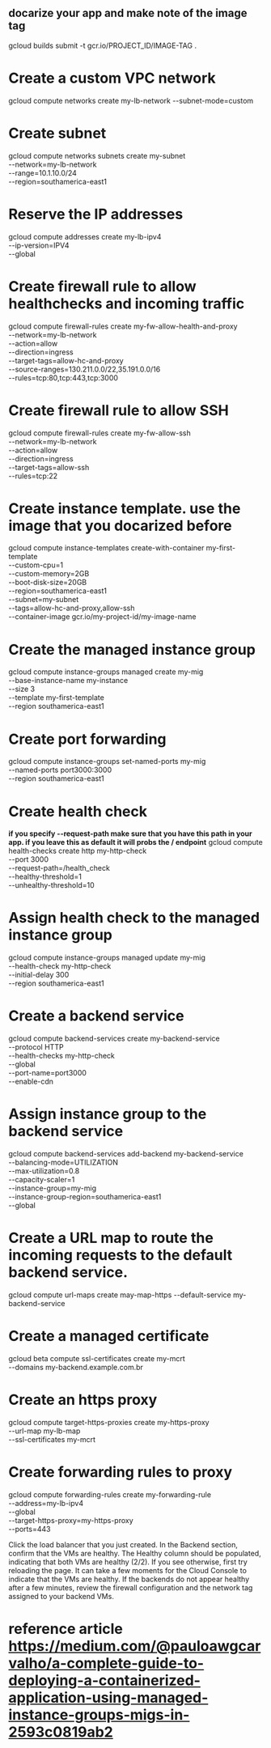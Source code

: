## docarize your app and make note of the image tag
gcloud builds submit -t gcr.io/PROJECT_ID/IMAGE-TAG .

# Create a custom VPC network
gcloud compute networks create my-lb-network --subnet-mode=custom

# Create subnet
gcloud compute networks subnets create my-subnet \
  --network=my-lb-network \
  --range=10.1.10.0/24 \
  --region=southamerica-east1

# Reserve the IP addresses
  gcloud compute addresses create my-lb-ipv4 \
  --ip-version=IPV4 \
  --global

# Create firewall rule to allow healthchecks and incoming traffic
gcloud compute firewall-rules create my-fw-allow-health-and-proxy \
  --network=my-lb-network \
  --action=allow \
  --direction=ingress \
  --target-tags=allow-hc-and-proxy \
  --source-ranges=130.211.0.0/22,35.191.0.0/16 \
  --rules=tcp:80,tcp:443,tcp:3000


# Create firewall rule to allow SSH 
gcloud compute firewall-rules create my-fw-allow-ssh \
  --network=my-lb-network \
  --action=allow \
  --direction=ingress \
  --target-tags=allow-ssh \
  --rules=tcp:22

  # Create instance template. use the image that you docarized before
gcloud compute instance-templates create-with-container my-first-template \
  --custom-cpu=1 \
  --custom-memory=2GB \
  --boot-disk-size=20GB \
  --region=southamerica-east1 \
  --subnet=my-subnet \
  --tags=allow-hc-and-proxy,allow-ssh \
  --container-image gcr.io/my-project-id/my-image-name


# Create the managed instance group
gcloud compute instance-groups managed create my-mig \
  --base-instance-name my-instance \
  --size 3 \
  --template my-first-template \
  --region southamerica-east1

# Create port forwarding
gcloud compute instance-groups set-named-ports my-mig \
  --named-ports port3000:3000 \
  --region southamerica-east1


# Create health check
**if you specify --request-path make sure that you have this path in your app. if you leave this as default it will probs the / endpoint**
gcloud compute health-checks create http my-http-check \
  --port 3000 \
  --request-path=/health_check \
  --healthy-threshold=1 \
  --unhealthy-threshold=10


# Assign health check to the managed instance group
gcloud compute instance-groups managed update my-mig \
  --health-check my-http-check \
  --initial-delay 300 \
  --region southamerica-east1

# Create a backend service
gcloud compute backend-services create my-backend-service \
  --protocol HTTP \
  --health-checks my-http-check \
  --global \
  --port-name=port3000 \
  --enable-cdn


# Assign instance group to the backend service
gcloud compute backend-services add-backend my-backend-service \
  --balancing-mode=UTILIZATION \
  --max-utilization=0.8 \
  --capacity-scaler=1 \
  --instance-group=my-mig \
  --instance-group-region=southamerica-east1 \
  --global

# Create a URL map to route the incoming requests to the default backend service.
gcloud compute url-maps create may-map-https --default-service my-backend-service


# Create a managed certificate 
gcloud beta compute ssl-certificates create my-mcrt \
  --domains my-backend.example.com.br

# Create an https proxy
gcloud compute target-https-proxies create my-https-proxy \
  --url-map my-lb-map \
  --ssl-certificates my-mcrt

# Create forwarding rules to proxy
gcloud compute forwarding-rules create my-forwarding-rule \
  --address=my-lb-ipv4 \
  --global \
  --target-https-proxy=my-https-proxy \
  --ports=443

Click the load balancer that you just created.
In the Backend section, confirm that the VMs are healthy. 
The Healthy column should be populated, indicating that both VMs are healthy (2/2). 
If you see otherwise, first try reloading the page. 
It can take a few moments for the Cloud Console to indicate that the VMs are healthy. 
If the backends do not appear healthy after a few minutes, review the firewall configuration and the network tag assigned to your backend VMs.

# reference article https://medium.com/@pauloawgcarvalho/a-complete-guide-to-deploying-a-containerized-application-using-managed-instance-groups-migs-in-2593c0819ab2
